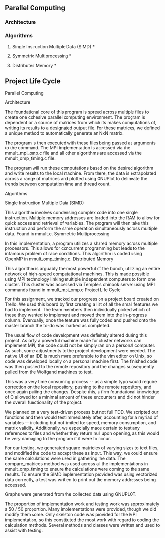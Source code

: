 


## Parallel Computing

### Architecture



### Algorithms

1. Single Instruction Multiple Data (SIMD)
    * 

2. Symmetric Multiprocessing
    * 

3. Distributed Memory
    * 

## Project Life Cycle

Parallel Computing

Architecture

The foundational core of this program is spread across multiple files to create one cohesive parallel computing environment. The program is dependent on a source of matrices from which its makes computations of, writing its results to a designated output file. For these matrices, we defined a unique method to automatically generate an NxN matrix.

The program is then executed with these files being passed as arguments to the command. The MPI implementation is accessed via the mmult_mpi_omp.c file and all other algorithms are accessed via the mmult_omp_timing.c file.

The program will run these computations based on the desired algorithm and write results to the local machine. From there, the data is extrapolated across a range of matrices and plotted using GNUPlot to delineate the trends between computation time and thread count.

Algorithms

Single Instruction Multiple Data (SIMD)

This algorithm involves condensing complex code into one single instruction. Multiple memory addresses are loaded into the RAM to allow for quick access and retrieval of variables. The program will then take this instruction and perform the same operation simultaneously across multiple data. Found in mmult.c.
Symmetric Multiprocessing

In this implementation, a program utilizes a shared memory across multiple processors. This allows for concurrent programming but leads to the infamous problem of race conditions. This algorithm is coded using OpenMP in mmult_omp_timing.c.
Distributed Memory

This algorithm is arguably the most powerful of the bunch, utilizing an entire network of high-speed computational machines. This is made possible using MPI technology linking multiple independent computers to form one cluster. This cluster was accessed via Temple's chinook server using MPI commands found in mmult_mpi_omp.c
Project Life Cycle

For this assignment, we tracked our progress on a project board created on Trello. We used this board by first creating a list of all the small features we had to implement. The team members then individually picked which of these they wanted to implement and moved them into the in-progress column. Eventually, once the feature was fully coded and pushed onto the master branch the to-do was marked as completed.

The usual flow of code development was definitely altered during this project. As only a powerful machine made for cluster networks can implement MPI, the code could not be simply ran on a personal computer. As such, some adjustments to the project development were needed. The native UI of an IDE is much more preferable to the vim editor on Unix, so code was developed locally on a personal machine first. The finished code was then pushed to the remote repository and the changes subsequently pulled from the Wolfgand machines to test.

This was a very time consuming process -- as a simple typo would require correction on the local repository, pushing to the remote repository, and once again pulling the changes. Despite this, a firm foundational knowledge of C allowed for a minimal amount of these encounters and did not hinder the overall functionality of the project.

We planned on a very test-driven process but not full TDD. We scripted our functions and then would test immediately after, accounting for a myriad of variables -- including but not limited to: speed, memory consumption, and matrix validity. Additionally, we especially made certain to test any references to files and whether they return null upon opening, as this would be very damaging to the program if it were to occur.

For our testing, we generated square matricies of varying sizes to text files, and modified the code to accept these as input. This way, we could ensure the same calculations were used in gathering the data. The compare_matrices method was used across all the implementations in mmult_omp_timing to ensure the calculations were coming to the same results. To ensure the SIMD implementation provided was using vectorized data correctly, a test was written to print out the memory addresses being accessed.

Graphs were generated from the collected data using GNUPLOT.

The proportion of implementation work and testing work was approximately a 50 / 50 proportion. Many implementations were provided, though we did modify them some. Only skeleton code was provided for the MPI implementation, so this constituted the most work with regard to coding the calculation methods. Several methods and classes were written and used to assist with testing.